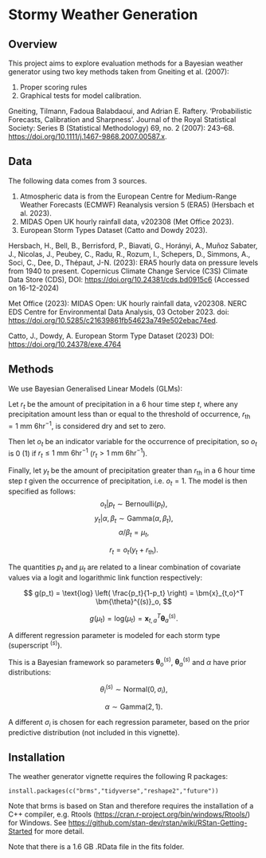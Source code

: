 # Stormy Weather Generation

## Overview

This project aims to explore evaluation methods for a Bayesian weather generator using two key methods taken from Gneiting et al. (2007):

1. Proper scoring rules 
2. Graphical tests for model calibration.

Gneiting, Tilmann, Fadoua Balabdaoui, and Adrian E. Raftery. ‘Probabilistic Forecasts, Calibration and Sharpness’. Journal of the Royal Statistical Society: Series B (Statistical Methodology) 69, no. 2 (2007): 243–68. https://doi.org/10.1111/j.1467-9868.2007.00587.x.

## Data

The following data comes from 3 sources.

1. Atmospheric data is from the European Centre for Medium-Range Weather Forecasts (ECMWF) Reanalysis version 5 (ERA5) (Hersbach et al. 2023).
2. MIDAS Open UK hourly rainfall data, v202308 (Met Office 2023).
3.  European Storm Types Dataset (Catto and Dowdy 2023).

Hersbach, H., Bell, B., Berrisford, P., Biavati, G., Horányi, A., Muñoz Sabater, J., Nicolas, J., Peubey, C., Radu, R., Rozum, I., Schepers, D., Simmons, A., Soci, C., Dee, D., Thépaut, J-N. (2023): ERA5 hourly data on pressure levels from 1940 to present. Copernicus Climate Change Service (C3S) Climate Data Store (CDS), DOI: <https://doi.org/10.24381/cds.bd0915c6> (Accessed on 16-12-2024)

Met Office (2023): MIDAS Open: UK hourly rainfall data, v202308. NERC EDS Centre for Environmental Data Analysis, 03 October 2023. doi: <https://doi.org/10.5285/c21639861fb54623a749e502ebac74ed>.

Catto, J., Dowdy, A. European Storm Type Dataset (2023) DOI: <https://doi.org/10.24378/exe.4764>

## Methods

We use Bayesian Generalised Linear Models (GLMs):

Let $r_t$ be the amount of precipitation in a 6 hour time step $t$, where any precipitation amount less than or equal to the threshold of occurrence, $r_{\text{th}} = 1 \text{ mm 6hr}^{-1}$, is considered dry and set to zero.

Then let $o_t$ be an indicator variable for the occurrence of precipitation, so $o_t$ is 0 (1) if $r_t \le 1 \text{ mm 6hr}^{-1}$ ($r_t > 1 \text{ mm 6hr}^{-1}$).

Finally, let $y_t$ be the amount of precipitation greater than $r_{\text{th}}$ in a 6 hour time step $t$ given the occurrence of precipitation, i.e. $o_t = 1$.
The model is then specified as follows:
$$
    o_t | p_t \sim \text{Bernoulli}(p_t),
$$
$$
    y_t | \alpha, \beta_t \sim\text{Gamma}(\alpha,\beta_t),
$$
$$
    \alpha/\beta_t = \mu_t,
$$

$$
    r_t = o_t(y_t + r_{\text{th}}).
$$

The quantities $p_t$ and $\mu_t$ are related to a linear combination of covariate values via a logit and logarithmic link function respectively:

$$
g(p_t) = \text{log} \left( \frac{p_t}{1-p_t} \right) = \bm{x}_{t,o}^T \bm{\theta}^{(s)}_o,
$$

$$
g(\mu_t) = \text{log}(\mu_t) = \bm{x}_{t,a}^T \bm{\theta}^{(s)}_a.
$$

A different regression parameter is modeled for each storm type (superscript $^{(s)}$).

This is a Bayesian framework so parameters $\bm{\theta}^{(s)}_o$, $\bm{\theta}^{(s)}_a$ and $\alpha$ have prior distributions:

$$
\theta^{(s)}_i \sim \text{Normal}(0, \sigma_i), 
$$

$$
\alpha \sim \text{Gamma}(2,1).
$$

A different $\sigma_i$ is chosen for each regression parameter, based on the prior predictive distribution (not included in this vignette).

## Installation

The weather generator vignette requires the following R packages:

```
install.packages(c("brms","tidyverse","reshape2","future"))
```

Note that brms is based on Stan and therefore requires the installation of a C++ compiler, e.g. Rtools (https://cran.r-project.org/bin/windows/Rtools/) for Windows. See https://github.com/stan-dev/rstan/wiki/RStan-Getting-Started for more detail.

Note that there is a 1.6 GB .RData file in the fits folder.
